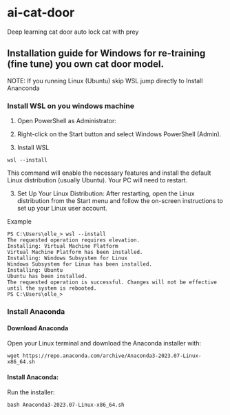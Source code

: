# ai-cat-door
Deep learning cat door auto lock cat with prey

## Installation guide for Windows for re-training (fine tune) you own cat door model. 
NOTE: If you running Linux (Ubuntu) skip WSL jump directly to Install Ananconda
### Install WSL on you windows machine
1. Open PowerShell as Administrator:

2. Right-click on the Start button and select Windows PowerShell (Admin).

3. Install WSL

```
wsl --install
```
This command will enable the necessary features and install the default Linux distribution (usually Ubuntu). Your PC will need to restart.

3. Set Up Your Linux Distribution:
After restarting, open the Linux distribution from the Start menu and follow the on-screen instructions to set up your Linux user account.

Example
```
PS C:\Users\olle_> wsl --install
The requested operation requires elevation.
Installing: Virtual Machine Platform
Virtual Machine Platform has been installed.
Installing: Windows Subsystem for Linux
Windows Subsystem for Linux has been installed.
Installing: Ubuntu
Ubuntu has been installed.
The requested operation is successful. Changes will not be effective until the system is rebooted.
PS C:\Users\olle_>
```

### Install Anaconda
#### Download Anaconda
Open your Linux terminal and download the Anaconda installer with:
```
wget https://repo.anaconda.com/archive/Anaconda3-2023.07-Linux-x86_64.sh
```

#### Install Anaconda:
Run the installer:
```
bash Anaconda3-2023.07-Linux-x86_64.sh
```



